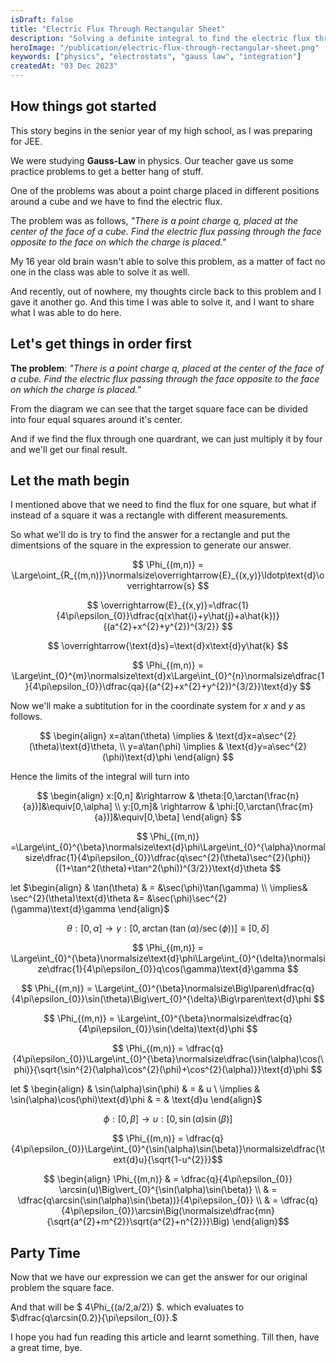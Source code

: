 ```yaml
---
isDraft: false
title: "Electric Flux Through Rectangular Sheet"
description: "Solving a definite integral to find the electric flux through a rectangular sheet by a finite charge."
heroImage: "/publication/electric-flux-through-rectangular-sheet.png"
keywords: ["physics", "electrostats", "gauss law", "integration"]
createdAt: "03 Dec 2023"
---
```


## How things got started

This story begins in the senior year of my high school, as I was preparing for JEE.

We were studying **Gauss-Law** in physics. Our teacher gave us some practice problems to get a better hang of stuff.

One of the problems was about a point charge placed in different positions around a cube and we have to find the electric flux.

The problem was as follows, _"There is a point charge q, placed at the center of the face of a cube. Find the electric flux passing through the face opposite to the face on which the charge is placed."_

My 16 year old brain wasn't able to solve this problem, as a matter of fact no one in the class was able to solve it as well.

And recently, out of nowhere, my thoughts circle back to this problem and I gave it another go. And this time I was able to solve it, and I want to share what I was able to do here.

## Let's get things in order first

**The problem**: _"There is a point charge q, placed at the center of the face of a cube. Find the electric flux passing through the face opposite to the face on which the charge is placed."_

From the diagram we can see that the target square face can be divided into four equal squares around it's center.

And if we find the flux through one quardrant, we can just multiply it by four and we'll get our final result.

## Let the math begin

I mentioned above that we need to find the flux for one square, but what if instead of a square it was a rectangle with different measurements.

So what we'll do is try to find the answer for a rectangle and put the dimentsions of the square in the expression to generate our answer.

$$ \Phi_{(m,n)} = \Large\oint_{R_{(m,n)}}\normalsize\overrightarrow{E}_{(x,y)}\ldotp\text{d}\overrightarrow{s} $$

$$ \overrightarrow{E}_{(x,y)}=\dfrac{1}{4\pi\epsilon_{0}}\dfrac{q(x\hat{i}+y\hat{j}+a\hat{k})}{(a^{2}+x^{2}+y^{2})^{3/2}} $$

$$ \overrightarrow{\text{d}s}=\text{d}x\text{d}y\hat{k} $$

$$ \Phi_{(m,n)} = \Large\int_{0}^{m}\normalsize\text{d}x\Large\int_{0}^{n}\normalsize\dfrac{1}{4\pi\epsilon_{0}}\dfrac{qa}{(a^{2}+x^{2}+y^{2})^{3/2}}\text{d}y $$

Now we'll make a subtitution for in the coordinate system for $x$ and $y$ as follows.

$$ \begin{align} x=a\tan(\theta) \implies & \text{d}x=a\sec^{2}(\theta)\text{d}\theta, \\ y=a\tan(\phi) \implies & \text{d}y=a\sec^{2}(\phi)\text{d}\phi \end{align} $$

Hence the limits of the integral will turn into

$$ \begin{align} x:[0,n] &\rightarrow & \theta:[0,\arctan(\frac{n}{a})]&\equiv[0,\alpha] \\ y:[0,m]& \rightarrow & \phi:[0,\arctan(\frac{m}{a})]&\equiv[0,\beta] \end{align} $$

$$ \Phi_{(m,n)} =\Large\int_{0}^{\beta}\normalsize\text{d}\phi\Large\int_{0}^{\alpha}\normalsize\dfrac{1}{4\pi\epsilon_{0}}\dfrac{q\sec^{2}(\theta)\sec^{2}(\phi)}{(1+\tan^2(\theta)+\tan^2(\phi))^{3/2}}\text{d}\theta $$

let $\begin{align} & \tan(\theta) & = &\sec(\phi)\tan(\gamma) \\ \implies& \sec^{2}(\theta)\text{d}\theta &= &\sec(\phi)\sec^{2}(\gamma)\text{d}\gamma \end{align}$

$$ \theta:[0,\alpha] \rightarrow \gamma:[0,\arctan(\tan(\alpha)/\sec(\phi))] \equiv [0,\delta]$$

$$ \Phi_{(m,n)} = \Large\int_{0}^{\beta}\normalsize\text{d}\phi\Large\int_{0}^{\delta}\normalsize\dfrac{1}{4\pi\epsilon_{0}}q\cos(\gamma)\text{d}\gamma $$

$$ \Phi_{(m,n)} = \Large\int_{0}^{\beta}\normalsize\Big\lparen\dfrac{q}{4\pi\epsilon_{0}}\sin(\theta)\Big\vert_{0}^{\delta}\Big\rparen\text{d}\phi $$

$$ \Phi_{(m,n)} = \Large\int_{0}^{\beta}\normalsize\dfrac{q}{4\pi\epsilon_{0}}\sin(\delta)\text{d}\phi $$

$$ \Phi_{(m,n)} = \dfrac{q}{4\pi\epsilon_{0}}\Large\int_{0}^{\beta}\normalsize\dfrac{\sin(\alpha)\cos(\phi)}{\sqrt{\sin^{2}(\alpha)\cos^{2}(\phi)+\cos^{2}(\alpha)}}\text{d}\phi $$

let $ \begin{align} & \sin(\alpha)\sin(\phi) & = & u \\ \implies & \sin(\alpha)\cos(\phi)\text{d}\phi & = & \text{d}u \end{align}$

$$ \phi:[0,\beta] \rightarrow u:[0,\sin(\alpha)\sin(\beta)] $$

$$ \Phi_{(m,n)} = \dfrac{q}{4\pi\epsilon_{0}}\Large\int_{0}^{\sin(\alpha)\sin(\beta)}\normalsize\dfrac{\text{d}u}{\sqrt{1-u^{2}}}$$

$$ \begin{align} \Phi_{(m,n)} & = \dfrac{q}{4\pi\epsilon_{0}} \arcsin(u)\Big\vert_{0}^{\sin(\alpha)\sin(\beta)} \\ & = \dfrac{q\arcsin(\sin(\alpha)\sin(\beta))}{4\pi\epsilon_{0}} \\ & = \dfrac{q}{4\pi\epsilon_{0}}\arcsin\Big(\normalsize\dfrac{mn}{\sqrt{a^{2}+m^{2}}\sqrt{a^{2}+n^{2}}}\Big) \end{align}$$

## Party Time

Now that we have our expression we can get the answer for our original problem the square face.

And that will be $ 4\Phi_{(a/2,a/2)} $. which evaluates to $\dfrac{q\arcsin(0.2)}{\pi\epsilon_{0}}.$

I hope you had fun reading this article and learnt something. Till then, have a great time, bye.
